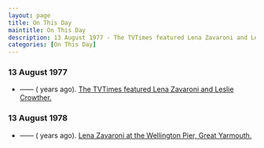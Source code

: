 ```yaml
---
layout: page
title: On This Day
maintitle: On This Day
description: 13 August 1977 - The TVTimes featured Lena Zavaroni and Leslie Crowther. 13 August 1978 - Lena Zavaroni at the Wellington Pier, Great Yarmouth.
categories: [On This Day]
---
```


### 13 August 1977
* —— (<span id="age1"></span> years ago). [The TVTimes featured Lena Zavaroni and Leslie Crowther.](/tv%20guides/1977/08/13/tvtimes.html)

### 13 August 1978
* —— (<span id="age2"></span> years ago). [Lena Zavaroni at the Wellington Pier, Great Yarmouth.](/theatre/great%20yarmouth/1978/08/13/presenting-lena-zavaroni.html)

<!-- Script for calculating number of years ago -->
<script>
var dob = '19770813';
var year = Number(dob.substr(0, 4));
var month = Number(dob.substr(4, 2)) - 1;
var day = Number(dob.substr(6, 2));
var today = new Date();
var age1 = today.getFullYear() - year;
if (today.getMonth() < month || (today.getMonth() == month && today.getDate() < day)) {
age1--;
}
document.getElementById("age1").innerHTML=age1;

var dob = '19780813';
var year = Number(dob.substr(0, 4));
var month = Number(dob.substr(4, 2)) - 1;
var day = Number(dob.substr(6, 2));
var today = new Date();
var age2 = today.getFullYear() - year;
if (today.getMonth() < month || (today.getMonth() == month && today.getDate() < day)) {
age2--;
}
document.getElementById("age2").innerHTML=age2;
</script>

